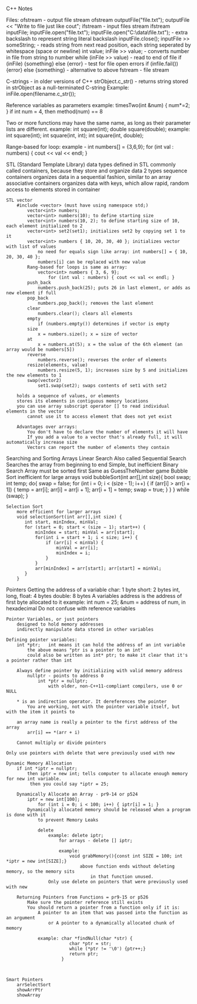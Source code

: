 C++ Notes

Files:
	ofstream - output file stream
		ofstream outputFile("file.txt");
		outputFile << "Write to file just like cout";
	ifstream - input files stream
		ifstream inputFile;
			inputFile.open("file.txt");
			inputFile.open("C:\\data\\file.txt"); - extra backslash to represent string literal backslash
			inputFile.close();
			inputFile >> someString; - reads string from next read position, each string seperated by whitespace (space or newline)
			int value; inFile >> value; - converts number in file from string to number
			while (inFile >> value) - read to end of file
			if (inFile) {something} else {error} - test for file open errors
				if (infile.fail()) {error} else {something} - alternative to above
	fstream - file stream

C-strings - in older versions of C++
	strObject.c_str() - returns string stored in strObject as a null-terminated C-string
		Example: inFile.open(filename.c_str());

Reference variables as parameters
	example: timesTwo(int &num) { num*=2; }
		if int num = 4, then method(num) == 8

Two or more functions may have the same name, as long as their parameter lists are different.
	example: int square(int); double square(double);
	example: int square(int); int square(int, int); int square(int, double);

Range-based for loop:
	example - int numbers[] = {3,6,9};
				for (int val : numbers) { cout << val << endl; }

STL (Standard Template Library)
	data types defined in STL commonly called containers, because they store and organize data
		2 types
			sequence containers
				organizes data in a sequential fashion, similar to an array
			associative containers
				organizes data with keys, which allow rapid, random access to elements stored in container

	STL vector
		#include <vector> (must have using namespace std;)
			vector<int> numbers;
			vector<int> numbers(10); to define starting size
			vector<int> numbers(10, 2); to define starting size of 10, each element initialized to 2
			vector<int> set2(set1); initializes set2 by copying set 1 to it
			vector<int> numbers { 10, 20, 30, 40 }; initializes vector with list of values
				no need for equals sign like array: int numbers[] = { 10, 20, 30, 40 };
				numbers[i] can be replaced with new value
			Rang-based for loops is same as array:
				vector<int> numbers { 3, 6, 9};
					for (int val : numbers) { cout << val << endl; }
			push_back
				numbers.push_back(25); puts 26 in last element, or adds as new element if full
			pop_back
				numbers.pop_back(); removes the last element
			clear
				numbers.clear(); clears all elements
			empty
				if (numbers.empty()) determines if vector is empty
			size
				x = numbers.size(); x = size of vector
			at
				x = numbers.at(5); x = the value of the 6th element (an array would be numbers[5])
			reverse
				numbers.reverse(); reverses the order of elements
			resize(elements, value)
				numbers.resize(5, 1); increases size by 5 and initializes the new elements to 1
			swap(vector2)
				set1.swap(set2); swaps contents of set1 with set2

		holds a sequence of values, or elements
		stores its elements in contiguous memory locations
		you can use array subscript operator [] to read individual elements in the vector
			cannot use it to access element that does not yet exist

		Advantages over arrays:
			You don't have to declare the number of elements it will have
			If you add a value to a vector that's already full, it will automatically increase size
			Vectors can report the number of elements they contain

Searching and Sorting Arrays
	Linear Search
		Also called Sequential Search
		Searches the array from beginning to end
		Simple, but inefficient
	Binary Search
		Array must be sorted first
		Same as GuessTheNumber game
	Bubble Sort
		inefficient for large arrays
		void bubbleSort(int arr[],int size){ 
		   bool swap; int temp; 
		   do{ 
		      swap = false; 
		      for (int i = 0; i < (size - 1); i++) { 
		         if (arr[i] > arr[i + 1]) { 
		             temp = arr[i]; arr[i] = arr[i + 1]; arr[i + 1] = temp; swap = true;
		         } 
		      } 
		   } while (swap); 
		}

	Selection Sort
		more efficient for larger arrays
		void selectionSort(int arr[],int size) { 
	       int start, minIndex, minVal; 
	       for (start = 0; start < (size − 1); start++) { 
	           minIndex = start; minVal = arr[start]; 
	           for(int i = start + 1; i < size; i++) { 
	               if (arr[i] < minVal) { 
	                   minVal = arr[i]; 
	                   minIndex = i; 
	               } 
	           } 
	           arr[minIndex] = arr[start]; arr[start] = minVal; 
	       } 
	    } 

Pointers
	Getting the address of a variable
		char: 1 byte
		short: 2 bytes
		int, long, float: 4 bytes
		double: 8 bytes
	A variables address is the address of first byte allocated to it
		example: int num = 25; &num = address of num, in hexadecimal
	Do not confuse with reference variables

	Pointer Variables, or just pointers
		designed to hold memory addresses
		indirectly manipulate data stored in other variables

	Defining pointer variables:
		int *ptr;	int means it can hold the address of an int variable
			the above means "ptr is a pointer to an int"
			could also be written as int* ptr; to make it clear that it's a pointer rather than int

		Always define pointer by initializing with valid memory address
			nullptr - points to address 0
				int *ptr = nullptr;
					with older, non-C++11-compliant compilers, use 0 or NULL

		* is an indirection operator. It dereferences the pointer
			You are working, not with the pointer variable itself, but with the item it points to

		an array name is really a pointer to the first address of the array
			arr[i] == *(arr + i)

		Cannot multiply or divide pointers

	Only use pointers with delete that were previously used with new

	Dynamic Memory Allocation
		if int *iptr = nullptr;
			then iptr = new int; tells computer to allocate enough memory for new int variable.
			 then you could say *iptr = 25;

		Dynamically Allocate an Array - pr9-14 or p524
			iptr = new int[100];
				for (int i = 0; i < 100; i++) { iptr[i] = 1; }
			Dynamically allocated memory should be released when a program is done with it
				to prevent Memory Leaks
				
				delete
					example: delete iptr;
						for arrays - delete [] iptr;

						example:
							void grabMemory(){const int SIZE = 100; int *iptr = new int[SIZE];}
								above function ends without deleting memory, so the memory sits
									in that function unused.
					Only use delete on pointers that were previously used with new

		Returning Pointers from Functions = pr9-15 or p526
			Make sure the pointer reference still exists
			You should return a pointer from a function only if it is:
				A pointer to an item that was passed into the function as an argument
					or A pointer to a dynamically allocated chunk of memory 
				
				example: char *findNull(char *str) {
							char *ptr = str;
							while (*ptr != '\0') {ptr++;}
							return ptr;
						 }

						 

	Smart Pointers
		arrSelectSort
		showArrPtr
		showArray



